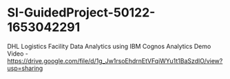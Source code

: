 # SI-GuidedProject-50122-1653042291
DHL Logistics Facility Data Analytics using IBM Cognos Analytics
Demo Video  - https://drive.google.com/file/d/1g_Jw1rsoEhdrnEtVFqiWYu1t1BaSzdlO/view?usp=sharing
